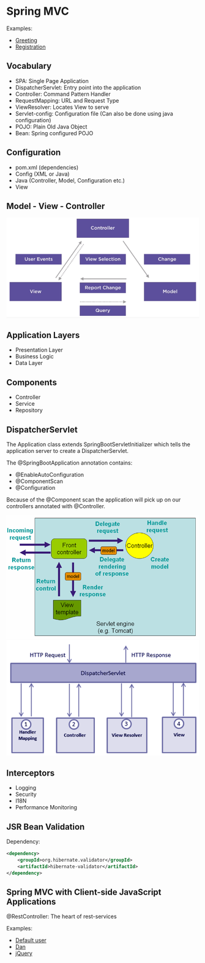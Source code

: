 # Spring MVC

Examples:
- [Greeting](http://localhost:8080/conference/greeting)
- [Registration](http://localhost:8080/conference/registration)

## Vocabulary

- SPA: Single Page Application
- DispatcherServlet: Entry point into the application
- Controller: Command Pattern Handler
- RequestMapping: URL and Request Type
- ViewResolver: Locates View to serve
- Servlet-config: Configuration file (Can also be done using java configuration)
- POJO: Plain Old Java Object
- Bean: Spring configured POJO

## Configuration

- pom.xml (dependencies)
- Config (XML or Java)
- Java (Controller, Model, Configuration etc.)
- View

## Model - View - Controller

![MVC](MVC.png)

## Application Layers

- Presentation Layer
- Business Logic
- Data Layer

## Components

- Controller
- Service
- Repository

## DispatcherServlet

The Application class extends SpringBootServletInitializer which tells the application server to create a DispatcherServlet.

The @SpringBootApplication annotation contains:
- @EnableAutoConfiguration
- @ComponentScan
- @Configuration

Because of the @Component scan the application will pick up on our controllers annotated with @Controller.

![DispatcherServlet](dispatcher-servlet.png)
![DispatcherServlet](dispatcher-servlet2.png)

## Interceptors

- Logging
- Security
- I18N
- Performance Monitoring

## JSR Bean Validation

Dependency:
```xml
<dependency>
    <groupId>org.hibernate.validator</groupId>
    <artifactId>hibernate-validator</artifactId>
</dependency>
```

## Spring MVC with Client-side JavaScript Applications

@RestController: The heart of rest-services

Examples:
- [Default user](http://localhost:8080/conference/user)
- [Dan](http://localhost:8080/conference/user?firstname=Dan&lastname=Brown&age=25)
- [jQuery](http://localhost:8080/conference/user.html)
